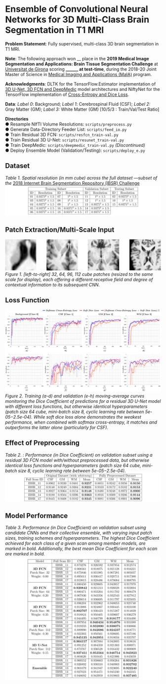 # Ensemble of Convolutional Neural Networks for 3D Multi-Class Brain Segmentation in T1 MRI

**Problem Statement**: Fully supervised, multi-class 3D brain segmentation in T1 MRI. 

**Note**: The following approach won __ place in the **2019 Medical Image Segmentation and Applications: Brain Tissue Segmentation Challenge** at [Universitat de Girona](https://www.udg.edu) scoring **______ at test-time**, during the 2018-20 Joint Master of Science in [Medical Imaging and Applications (MaIA)](https://maiamaster.udg.edu) program.  

**Acknowledgments**: DLTK for the TensorFlow.Estimator implementation of [3D U-Net, 3D FCN and DeepMedic](https://github.com/DLTK/models) model architectures and NiftyNet for the  TensorFlow implementation of [Cross-Entropy and Dice Loss](https://github.com/NifTK/NiftyNet/blob/dev/niftynet/layer/loss_segmentation.py).
 
**Data**: *Label 0*: Background; *Label 1*: Cerebrospinal Fluid (CSF); *Label 2:* Gray Matter (GM); *Label 3:* White Matter (GM) [10/5/3 : Train/Val/Test Ratio]
 
 
**Directories**  
  ● Resample NIfTI Volume Resolutions: `scripts/preprocess.py`  
  ● Generate Data-Directory Feeder List: `scripts/feed_io.py`  
  ● Train Residual 3D FCN: `scripts/resfcn_train-val.py`  
  ● Train Residual 3D U-Net: `scripts/resunet_train-val.py`  
  ● Train DeepMedic: `scripts/deepmedic_train-val.py` *(Discontinued)*  
  ● Deploy Ensemble Model (Validation/Testing): `scripts/deploy_e.py` 

  
## Dataset  

*Table 1. Spatial resolution (in mm cube) across the full dataset —subset of the* [2018 Internet Brain Segmentation Repository (IBSR) Challenge](https://www.nitrc.org/projects/ibsr) 
![Dataset](reports/images/dataset.png)
   
     
## Patch Extraction/Multi-Scale Input  

![Patch](reports/images/patch.png)*Figure 1.  [left-to-right] 32, 64, 96, 112 cube patches (resized to the same scale for display), each
offering a different receptive field and degree of contextual information to its subsequent CNN.* 

    
## Loss Function 

![Loss Function](reports/images/loss.png)*Figure 2.  Training (a-d) and validation (e-h) moving-average curves monitoring the Dice
Coefficient of predictions for a residual 3D U-Net model with different loss functions, but otherwise identical hyperparameters (patch size 64 cube, mini-batch size 8, cyclic learning rate between 5e-05−2.5e-04). While soft dice loss alone demonstrates the weakest performance, when combined with softmax cross-entropy, it matches and outperforms the latter alone (particularly for CSF).*  
 

## Effect of Preprocessing 

*Table 2.  : Performance (in Dice Coefficient) on validation subset using a residual 3D FCN model with/without preprocessed data, but otherwise identical loss functions and hyperparameters (patch size 64 cube, mini-batch size 8, cyclic learning rate between 5e-05−2.5e-04).*
![Preprocessing](reports/images/preprocess_results.png) 


## Model Performance  

*Table 3.  Performance (in Dice Coefficient) on validation subset using candidate CNNs and their collective ensemble, with varying input patch sizes, training schemes and hyperparameters. The highest Dice Coefficient achieved for each class of a given scan among member models, are marked in bold. Additionally, the best mean Dice Coefficient for each scan are marked in bold.*
![Performance](reports/images/model_results.png)


